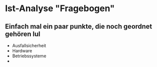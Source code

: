 Ist-Analyse "Fragebogen"
========================
## Einfach mal ein paar punkte, die noch geordnet gehören lul
- Ausfallsicherheit
- Hardware
- Betriebssysteme
- 